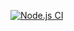 [![Node.js CI](https://github.com/shedarix/unit-test/actions/workflows/main.yml/badge.svg)](https://github.com/shedarix/unit-test/actions/workflows/main.yml)
